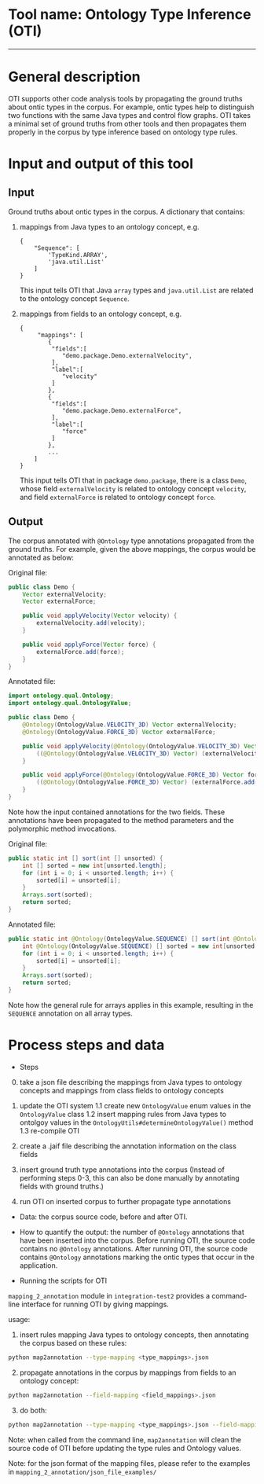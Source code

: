 # Tool name: Ontology Type Inference (OTI)

---

# General description

OTI supports other code analysis tools by propagating the ground truths about
ontic types in the corpus. For example, ontic types help to distinguish two
functions with the same Java types and control flow graphs. OTI takes a minimal
set of ground truths from other tools and then propagates them properly in the
corpus by type inference based on ontology type rules.


# Input and output of this tool

## Input

Ground truths about ontic types in the corpus.
A dictionary that contains:

1) mappings from Java types to an ontology concept, e.g.

    ```
    {
        "Sequence": [
            'TypeKind.ARRAY',
            'java.util.List'
        ]
    }
    ```

    This input tells OTI that Java `array` types and `java.util.List` are
    related to the ontology concept `Sequence`.

2) mappings from fields to an ontology concept, e.g.

    ```
    {
         "mappings": [
            {
             "fields":[
                "demo.package.Demo.externalVelocity",
             ],
             "label":[
                "velocity"
             ]
            },
            {
             "fields":[
                "demo.package.Demo.externalForce",
             ],
             "label":[
                "force"
             ]
            },
            ...
        ]
    }
    ```

    This input tells OTI that in package `demo.package`, there is a class `Demo`,
    whose field `externalVelocity` is related to ontology concept `velocity`,
    and field `externalForce` is related to ontology concept `force`.


## Output

The corpus annotated with `@Ontology` type annotations propagated from the ground
truths. For example, given the above mappings, the corpus would be annotated as
below:

Original file:

```java
public class Demo {
    Vector externalVelocity;
    Vector externalForce;

    public void applyVelocity(Vector velocity) {
        externalVelocity.add(velocity);
    }

    public void applyForce(Vector force) {
        externalForce.add(force);
    }
}
```

Annotated file:

```java
import ontology.qual.Ontology;
import ontology.qual.OntologyValue;

public class Demo {
    @Ontology(OntologyValue.VELOCITY_3D) Vector externalVelocity;
    @Ontology(OntologyValue.FORCE_3D) Vector externalForce;

    public void applyVelocity(@Ontology(OntologyValue.VELOCITY_3D) Vector velocity) {
        ((@Ontology(OntologyValue.VELOCITY_3D) Vector) (externalVelocity.add(velocity)));
    }

    public void applyForce(@Ontology(OntologyValue.FORCE_3D) Vector force) {
        ((@Ontology(OntologyValue.FORCE_3D) Vector) (externalForce.add(force)));
    }
}
```

Note how the input contained annotations for the two fields. These annotations
have been propagated to the method parameters and the polymorphic method
invocations.


Original file:

```java
public static int [] sort(int [] unsorted) {
    int [] sorted = new int[unsorted.length];
    for (int i = 0; i < unsorted.length; i++) {
        sorted[i] = unsorted[i];
    }
    Arrays.sort(sorted);
    return sorted;
}
```

Annotated file:

```java
public static int @Ontology(OntologyValue.SEQUENCE) [] sort(int @Ontology(OntologyValue.SEQUENCE) [] unsorted) {
    int @Ontology(OntologyValue.SEQUENCE) [] sorted = new int[unsorted.length];
    for (int i = 0; i < unsorted.length; i++) {
        sorted[i] = unsorted[i];
    }
    Arrays.sort(sorted);
    return sorted;
}
```

Note how the general rule for arrays applies in this example, resulting in
the `SEQUENCE` annotation on all array types.


# Process steps and data

- Steps

0. take a json file describing the mappings from Java types to ontology concepts
   and mappings from class fields to ontology concepts

1. update the OTI system
1.1 create new `OntologyValue` enum values in the `OntologyValue` class
1.2 insert mapping rules from Java types to ontolgoy values in
    the `OntologyUtils#determineOntologyValue()` method
1.3 re-compile OTI

2. create a .jaif file describing the annotation information on the class fields

3. insert ground truth type annotations into the corpus
   (Instead of performing steps 0-3, this can also be done manually by
   annotating fields with ground truths.)

4. run OTI on inserted corpus to further propagate type annotations


- Data: the corpus source code, before and after OTI.


- How to quantify the output:
  the number of `@Ontology` annotations that have been inserted into the corpus.
  Before running OTI, the source code contains no `@Ontology` annotations.
  After running OTI, the source code contains `@Ontology` annotations marking
  the ontic types that occur in the application.


- Running the scripts for OTI

`mapping_2_annotation` module in `integration-test2` provides a command-line
interface for running OTI by giving mappings.

usage:

1. insert rules mapping Java types to ontology concepts, then annotating
the corpus based on these rules:

```bash
python map2annotation --type-mapping <type_mappings>.json
```

2. propagate annotations in the corpus by mappings from fields to an ontology
concept:

```bash
python map2annotation --field-mapping <field_mappings>.json
```

3. do both:

```bash
python map2annotation --type-mapping <type_mappings>.json --field-mapping <field_mappings>.json
```

Note: when called from the command line, `map2annotation` will clean the source
code of OTI before updating the type rules and Ontology values.

Note: for the json format of the mapping files, please refer to the examples in
`mapping_2_annotation/json_file_examples/`
